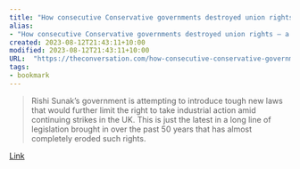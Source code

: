 ```yaml
---
title: "How consecutive Conservative governments destroyed union rights – a timeline of the UK’s anti-strike laws since the 1970s"
alias:
- "How consecutive Conservative governments destroyed union rights – a timeline of the UK’s anti-strike laws since the 1970s"
created: 2023-08-12T21:43:11+10:00
modified: 2023-08-12T21:43:11+10:00
URL:  "https://theconversation.com/how-consecutive-conservative-governments-destroyed-union-rights-a-timeline-of-the-uks-anti-strike-laws-since-the-1970s-198178"
tags:
- bookmark
---
```


> Rishi Sunak’s government is attempting to introduce tough new laws that would further limit the right to take industrial action amid continuing strikes in the UK. This is just the latest in a long line of legislation brought in over the past 50 years that has almost completely eroded such rights.

[Link](https://theconversation.com/how-consecutive-conservative-governments-destroyed-union-rights-a-timeline-of-the-uks-anti-strike-laws-since-the-1970s-198178)